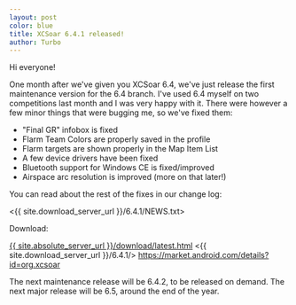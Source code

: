 ```yaml
---
layout: post
color: blue
title: XCSoar 6.4.1 released!
author: Turbo
---
```

Hi everyone!

One month after we've given you XCSoar 6.4, we've just release the first
maintenance version for the 6.4 branch. I've used 6.4 myself on two competitions
last month and I was very happy with it. There were however a few minor things
that were bugging me, so we've fixed them:

* "Final GR" infobox is fixed
* Flarm Team Colors are properly saved in the profile
* Flarm targets are shown properly in the Map Item List
* A few device drivers have been fixed
* Bluetooth support for Windows CE is fixed/improved
* Airspace arc resolution is improved (more on that later!)

You can read about the rest of the fixes in our change log:

 <{{ site.download_server_url }}/6.4.1/NEWS.txt>

Download:

 [{{ site.absolute_server_url }}/download/latest.html](/download/index.html)
 <{{ site.download_server_url }}/6.4.1/>
 <https://market.android.com/details?id=org.xcsoar>

The next maintenance release will be 6.4.2, to be released on demand.
The next major release will be 6.5, around the end of the year.
